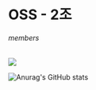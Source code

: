<h1>OSS - 2조</h1>

<h6>members</h6>
<a href="https://github.com/gnarcousin" target="_blank"><img src="https://img.shields.io/badge/Han-40AEF0?style=for-the-badge&logo=BigBlueButton&logoColor=white"/></a>

![Anurag's GitHub stats](https://github-readme-stats.vercel.app/api?username=ossQB&show_icons=true&theme=maroongold)

